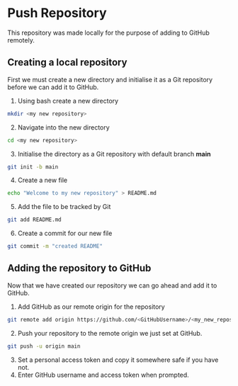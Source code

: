 # Push Repository
This repository was made locally for the purpose of adding to GitHub remotely.

## Creating a local repository
First we must create a new directory and initialise it as a Git repository before we can add it to GitHub.

1. Using bash create a new directory
 ```sh
 mkdir <my new repository>
 ```
2. Navigate into the new directory
 ```sh
 cd <my new repository>
 ```
3. Initialise the directory as a Git repository with default branch **main**
 ```sh
 git init -b main
 ```
4. Create a new file
 ```sh
 echo "Welcome to my new repository" > README.md
 ```
5. Add the file to be tracked by Git
 ```sh
 git add README.md
 ```
6. Create a commit for our new file
 ```sh
 git commit -m "created README"
 ```

## Adding the repository to GitHub
Now that we have created our repository we can go ahead and add it to GitHub.

1. Add GitHub as our remote origin for the repository
 ```sh
 git remote add origin https://github.com/<GitHubUsername>/<my_new_repository>.git
 ```
2. Push your repository to the remote origin we just set at GitHub.
 ```sh
 git push -u origin main
 ```
3. Set a personal access token and copy it somewhere safe if you have not.
4. Enter GitHub username and access token when prompted.

